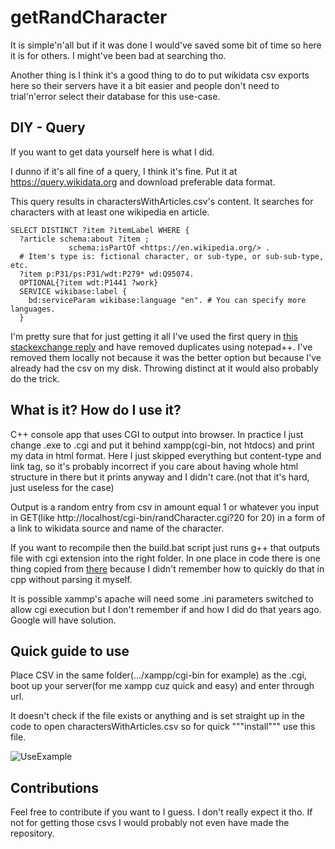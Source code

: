# getRandCharacter
It is simple'n'all but if it was done I would've saved some bit of time so here it is for others. I might've been bad at searching tho.

Another thing is I think it's a good thing to do to put wikidata csv exports here so their servers have it a bit easier and people don't need to trial'n'error select their database for this use-case.

## DIY - Query
If you want to get data yourself here is what I did.

I dunno if it's all fine of a query, I think it's fine.
Put it at https://query.wikidata.org and download preferable data format.

This query results in charactersWithArticles.csv's content. It searches for characters with at least one wikipedia en article.
```
SELECT DISTINCT ?item ?itemLabel WHERE {
  ?article schema:about ?item ;
             schema:isPartOf <https://en.wikipedia.org/> .
  # Item's type is: fictional character, or sub-type, or sub-sub-type, etc.
  ?item p:P31/ps:P31/wdt:P279* wd:Q95074.
  OPTIONAL{?item wdt:P1441 ?work}
  SERVICE wikibase:label {
    bd:serviceParam wikibase:language "en". # You can specify more languages.
  }
```

I'm pretty sure that for just getting it all I've used the first query in [this stackexchange reply](https://opendata.stackexchange.com/a/18523) and have removed duplicates using notepad++. I've removed them locally not because it was the better option but because I've already had the csv on my disk. Throwing distinct at it would also probably do the trick.

## What is it? How do I use it?
C++ console app that uses CGI to output into browser. In practice I just change .exe to .cgi and put it behind xampp(cgi-bin, not htdocs) and print my data in html format. Here I just skipped everything but content-type and link tag, so it's probably incorrect if you care about having whole html structure in there but it prints anyway and I didn't care.(not that it's hard, just useless for the case)

Output is a random entry from csv in amount equal 1 or whatever you input in GET(like http://localhost/cgi-bin/randCharacter.cgi?20 for 20) in a form of a link to wikidata source and name of the character.

If you want to recompile then the build.bat script just runs g++ that outputs file with cgi extension into the right folder.
In one place in code there is one thing copied from [there](https://stackoverflow.com/a/600014) because I didn't remember how to quickly do that in cpp without parsing it myself.

It is possible xammp's apache will need some .ini parameters switched to allow cgi execution but I don't remember if and how I did do that years ago. Google will have solution.

## Quick guide to use
Place CSV in the same folder(.../xampp/cgi-bin for example) as the .cgi, boot up your server(for me xampp cuz quick and easy) and enter through url.

It doesn't check if the file exists or anything and is set straight up in the code to open charactersWithArticles.csv so for quick """install""" use this file.

![UseExample](https://media.discordapp.net/attachments/321695978531061761/1093638925131726938/image.png)

## Contributions
Feel free to contribute if you want to I guess. I don't really expect it tho. If not for getting those csvs I would probably not even have made the repository.
